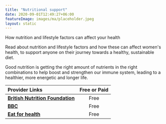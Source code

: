 ```yaml
---
title: "Nutritional support"
date: 2020-09-01T12:49:27+06:00
featureImage: images/ma/placeholder.jpeg
layout: static
---
```


How nutrition and lifestyle factors can affect your health

Read about nutrition and lifestyle factors and how these can affect women's health, to support anyone on their journey towards a healthy, sustainable diet.

Good nutrition is getting the right amount of nutrients in the right combinations to help boost and strengthen our immune system, leading to a healthier, more energetic and longer life.

| Provider Links      | Free or Paid  |  
| :-----------          | :--------------:      |  
| [**British Nutrition Foundation**](https://www.nutrition.org.uk/life-stages/women/) | Free | 
| [**BBC**](https://www.bbcgoodfood.com/howto/guide/balanced-diet-women) | Free | 
| [**Eat for health**](https://www.eatforhealth.gov.au/food-essentials/how-much-do-we-need-each-day/sample-meal-plan-women) | Free | 
  

<br/><br/>






